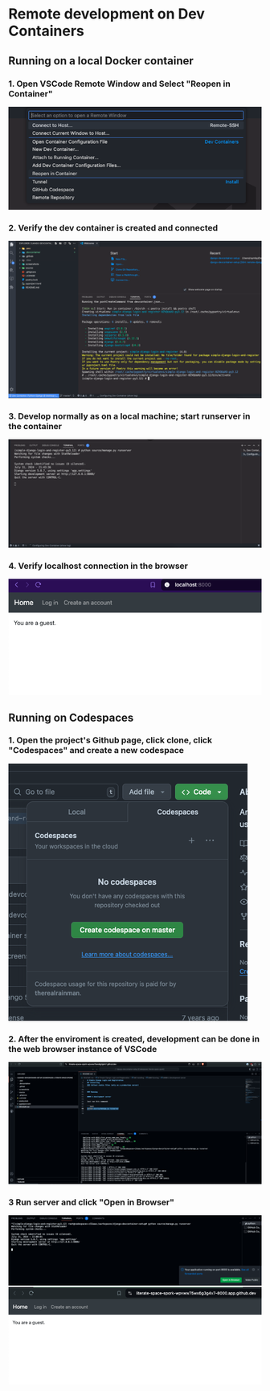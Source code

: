 # Remote development on Dev Containers

## Running on a local Docker container
### 1. Open VSCode Remote Window and Select "Reopen in Container"
![](./screenshots/01_Reopen_in_Container.png)

### 2. Verify the dev container is created and connected
![](./screenshots/02_container_connect.png)

### 3. Develop normally as on a local machine; start runserver in the container
![](./screenshots/03_runserver.png)

### 4. Verify localhost connection in the browser
![](./screenshots/04_localhost_connect.png)

## Running on Codespaces
### 1. Open the project's Github page, click clone, click "Codespaces" and create a new codespace
![](./screenshots/05_codespaces.png)

### 2. After the enviroment is created, development can be done in the web browser instance of VSCode
![](./screenshots/06_running_in_codespace.png)

### 3 Run server and click "Open in Browser"
![](./screenshots/07_open_app.png)
![](./screenshots/08_browser_connect.png)
